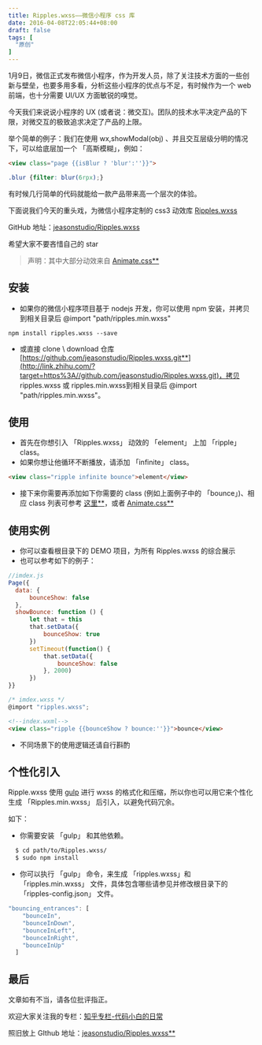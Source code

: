```yaml
---
title: Ripples.wxss——微信小程序 css 库
date: 2016-04-08T22:05:44+08:00
draft: false
tags: [
  "原创"
]
---
```


1月9日，微信正式发布微信小程序，作为开发人员，除了关注技术方面的一些创新与壁垒，也要多用多看，分析这些小程序的优点与不足，有时候作为一个 web 前端，也十分需要 UI/UX 方面敏锐的嗅觉。

<!--more-->

今天我们来说说小程序的 UX (或者说：微交互)。团队的技术水平决定产品的下限，对微交互的极致追求决定了产品的上限。

举个简单的例子：我们在使用 wx,showModal(obj) 、并且交互层级分明的情况下，可以给底层加一个 「高斯模糊」，例如：

```html
<view class="page {{isBlur ? 'blur':''}}">
```

```css
.blur {filter: blur(6rpx);}
```

有时候几行简单的代码就能给一款产品带来高一个层次的体验。

下面说我们今天的重头戏，为微信小程序定制的 css3 动效库 [Ripples.wxss](http://link.zhihu.com/?target=https%3A//github.com/jeasonstudio/Ripples.wxss.git)

GitHub 地址：[jeasonstudio/Ripples.wxss](http://link.zhihu.com/?target=https%3A//github.com/jeasonstudio/Ripples.wxss.git)

希望大家不要吝惜自己的 star

> 声明：其中大部分动效来自 [Animate.css**](http://link.zhihu.com/?target=https%3A//github.com/daneden/animate.css.git)

## 安装

- 如果你的微信小程序项目基于 nodejs 开发，你可以使用 npm 安装，并拷贝到相关目录后 @import "path/ripples.min.wxss"

```
npm install ripples.wxss --save

```

- 或直接 clone \ download 仓库 [https://github.com/jeasonstudio/Ripples.wxss.git**](http://link.zhihu.com/?target=https%3A//github.com/jeasonstudio/Ripples.wxss.git)，拷贝 ripples.wxss 或 ripples.min.wxss到相关目录后 @import "path/ripples.min.wxss"。

## 使用

- 首先在你想引入 「Ripples.wxss」 动效的 「element」 上加 「ripple」 class。
- 如果你想让他循环不断播放，请添加 「infinite」 class。

```html
<view class="ripple infinite bounce">element</view>
```

- 接下来你需要再添加如下你需要的 class (例如上面例子中的 「bounce」)、相应 class 列表可参考 [这里**](http://link.zhihu.com/?target=https%3A//github.com/jeasonstudio/Ripples.wxss)，或者 [Animate.css**](http://link.zhihu.com/?target=http%3A//daneden.github.io/animate.css)

## 使用实例

- 你可以查看根目录下的 DEMO 项目，为所有 Ripples.wxss 的综合展示
- 也可以参考如下的例子：

```js
//imdex.js
Page({
  data: {
      bounceShow: false
  },
  showBounce: function () {
      let that = this
      that.setData({
          bounceShow: true
      })
      setTimeout(function() {
          that.setData({
              bounceShow: false
          }, 2000)
      })
}}
```

```js
/* imdex.wxss */
@import "ripples.wxss";
```

```html
<!--index.wxml-->
<view class="ripple {{bounceShow ? bounce:''}}">bounce</view>

```

- 不同场景下的使用逻辑还请自行斟酌

## 个性化引入

Ripple.wxss 使用 [gulp](http://link.zhihu.com/?target=http%3A//gulpjs.com/) 进行 wxss 的格式化和压缩，所以你也可以用它来个性化生成 「Ripples.min.wxss」 后引入，以避免代码冗余。

如下：

- 你需要安装 「gulp」 和其他依赖。

```bash
  $ cd path/to/Ripples.wxss/
  $ sudo npm install
```

- 你可以执行 「gulp」 命令，来生成 「ripples.wxss」和 「ripples.min.wxss」 文件，具体包含哪些请参见并修改根目录下的 「ripples-config.json」 文件。

```js
"bouncing_entrances": [
    "bounceIn",
    "bounceInDown",
    "bounceInLeft",
    "bounceInRight",
    "bounceInUp"
  ]

```

## 最后

文章如有不当，请各位批评指正。

欢迎大家关注我的专栏：[知乎专栏-代码小白的日常](https://zhuanlan.zhihu.com/Jeason)

照旧放上 GIthub 地址：[jeasonstudio/Ripples.wxss**](http://link.zhihu.com/?target=https%3A//github.com/jeasonstudio/Ripples.wxss)
